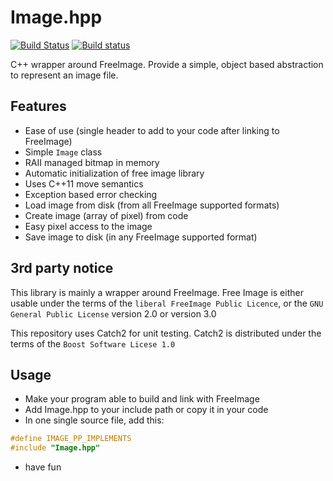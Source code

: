 # Image.hpp

[![Build Status](https://travis-ci.com/Ybalrid/Image.hpp.svg?branch=master)](https://travis-ci.com/Ybalrid/Image.hpp)
[![Build status](https://ci.appveyor.com/api/projects/status/8gj0l2br4lccfwq0/branch/master?svg=true)](https://ci.appveyor.com/project/Ybalrid/image-hpp/branch/master)

C++ wrapper around FreeImage. Provide a simple, object based abstraction to represent an image file.

## Features

- Ease of use (single header to add to your code after linking to FreeImage)
- Simple `Image` class
- RAII managed bitmap in memory
- Automatic initialization of free image library
- Uses C++11 move semantics
- Exception based error checking
- Load image from disk (from all FreeImage supported formats)
- Create image (array of pixel) from code
- Easy pixel access to the image
- Save image to disk (in any FreeImage supported format)

## 3rd party notice

This library is mainly a wrapper around FreeImage. Free Image is either usable under the terms of the `liberal FreeImage Public Licence`, or the `GNU General Public License` version 2.0 or version 3.0

This repository uses Catch2 for unit testing. Catch2 is distributed under the terms of the `Boost Software Licese 1.0`

## Usage

- Make your program able to build and link with FreeImage
- Add Image.hpp to your include path or copy it in your code
- In one single source file, add this:
```cpp
#define IMAGE_PP_IMPLEMENTS
#include "Image.hpp"
```
- have fun

